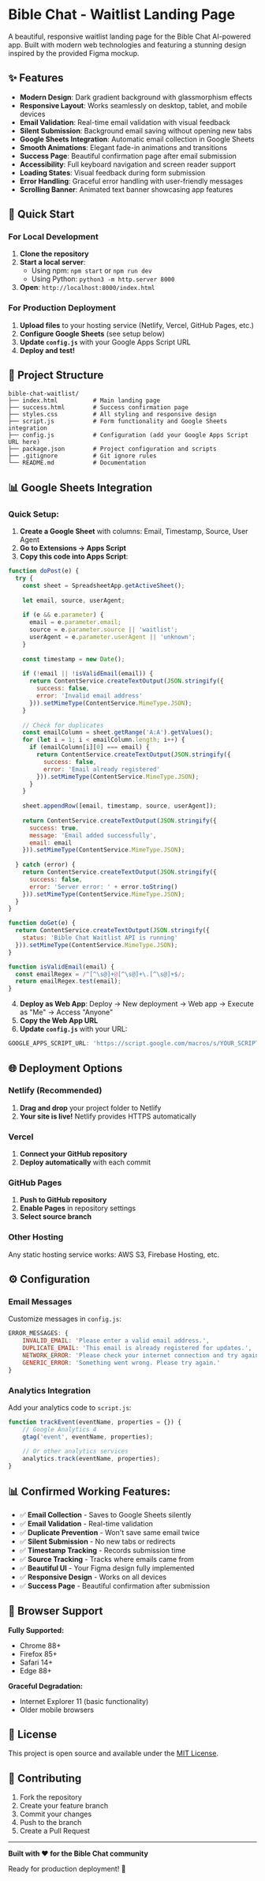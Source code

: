 # Bible Chat - Waitlist Landing Page

A beautiful, responsive waitlist landing page for the Bible Chat AI-powered app. Built with modern web technologies and featuring a stunning design inspired by the provided Figma mockup.

## ✨ Features

- **Modern Design**: Dark gradient background with glassmorphism effects
- **Responsive Layout**: Works seamlessly on desktop, tablet, and mobile devices
- **Email Validation**: Real-time email validation with visual feedback
- **Silent Submission**: Background email saving without opening new tabs
- **Google Sheets Integration**: Automatic email collection in Google Sheets
- **Smooth Animations**: Elegant fade-in animations and transitions
- **Success Page**: Beautiful confirmation page after email submission
- **Accessibility**: Full keyboard navigation and screen reader support
- **Loading States**: Visual feedback during form submission
- **Error Handling**: Graceful error handling with user-friendly messages
- **Scrolling Banner**: Animated text banner showcasing app features

## 🚀 Quick Start

### For Local Development
1. **Clone the repository**
2. **Start a local server**: 
   - Using npm: `npm start` or `npm run dev`
   - Using Python: `python3 -m http.server 8000`
3. **Open**: `http://localhost:8000/index.html`

### For Production Deployment
1. **Upload files** to your hosting service (Netlify, Vercel, GitHub Pages, etc.)
2. **Configure Google Sheets** (see setup below)
3. **Update `config.js`** with your Google Apps Script URL
4. **Deploy and test!**

## 📁 Project Structure

```
bible-chat-waitlist/
├── index.html          # Main landing page
├── success.html        # Success confirmation page
├── styles.css          # All styling and responsive design
├── script.js           # Form functionality and Google Sheets integration
├── config.js           # Configuration (add your Google Apps Script URL here)
├── package.json        # Project configuration and scripts
├── .gitignore          # Git ignore rules
└── README.md           # Documentation
```

## 📊 Google Sheets Integration

### Quick Setup:
1. **Create a Google Sheet** with columns: Email, Timestamp, Source, User Agent
2. **Go to Extensions → Apps Script**
3. **Copy this code into Apps Script**:

```javascript
function doPost(e) {
  try {
    const sheet = SpreadsheetApp.getActiveSheet();
    
    let email, source, userAgent;
    
    if (e && e.parameter) {
      email = e.parameter.email;
      source = e.parameter.source || 'waitlist';
      userAgent = e.parameter.userAgent || 'unknown';
    }
    
    const timestamp = new Date();
    
    if (!email || !isValidEmail(email)) {
      return ContentService.createTextOutput(JSON.stringify({
        success: false,
        error: 'Invalid email address'
      })).setMimeType(ContentService.MimeType.JSON);
    }
    
    // Check for duplicates
    const emailColumn = sheet.getRange('A:A').getValues();
    for (let i = 1; i < emailColumn.length; i++) {
      if (emailColumn[i][0] === email) {
        return ContentService.createTextOutput(JSON.stringify({
          success: false,
          error: 'Email already registered'
        })).setMimeType(ContentService.MimeType.JSON);
      }
    }
    
    sheet.appendRow([email, timestamp, source, userAgent]);
    
    return ContentService.createTextOutput(JSON.stringify({
      success: true,
      message: 'Email added successfully',
      email: email
    })).setMimeType(ContentService.MimeType.JSON);
    
  } catch (error) {
    return ContentService.createTextOutput(JSON.stringify({
      success: false,
      error: 'Server error: ' + error.toString()
    })).setMimeType(ContentService.MimeType.JSON);
  }
}

function doGet(e) {
  return ContentService.createTextOutput(JSON.stringify({
    status: 'Bible Chat Waitlist API is running'
  })).setMimeType(ContentService.MimeType.JSON);
}

function isValidEmail(email) {
  const emailRegex = /^[^\s@]+@[^\s@]+\.[^\s@]+$/;
  return emailRegex.test(email);
}
```

4. **Deploy as Web App**: Deploy → New deployment → Web app → Execute as "Me" → Access "Anyone"
5. **Copy the Web App URL**
6. **Update `config.js`** with your URL:

```javascript
GOOGLE_APPS_SCRIPT_URL: 'https://script.google.com/macros/s/YOUR_SCRIPT_ID/exec',
```

## 🌐 Deployment Options

### Netlify (Recommended)
1. **Drag and drop** your project folder to Netlify
2. **Your site is live!** Netlify provides HTTPS automatically

### Vercel
1. **Connect your GitHub repository**
2. **Deploy automatically** with each commit

### GitHub Pages
1. **Push to GitHub repository**
2. **Enable Pages** in repository settings
3. **Select source branch**

### Other Hosting
Any static hosting service works: AWS S3, Firebase Hosting, etc.

## ⚙️ Configuration

### Email Messages
Customize messages in `config.js`:
```javascript
ERROR_MESSAGES: {
    INVALID_EMAIL: 'Please enter a valid email address.',
    DUPLICATE_EMAIL: 'This email is already registered for updates.',
    NETWORK_ERROR: 'Please check your internet connection and try again.',
    GENERIC_ERROR: 'Something went wrong. Please try again.'
}
```

### Analytics Integration
Add your analytics code to `script.js`:
```javascript
function trackEvent(eventName, properties = {}) {
    // Google Analytics 4
    gtag('event', eventName, properties);
    
    // Or other analytics services
    analytics.track(eventName, properties);
}
```

## 📊 Confirmed Working Features:

- ✅ **Email Collection** - Saves to Google Sheets silently
- ✅ **Email Validation** - Real-time validation  
- ✅ **Duplicate Prevention** - Won't save same email twice
- ✅ **Silent Submission** - No new tabs or redirects
- ✅ **Timestamp Tracking** - Records submission time
- ✅ **Source Tracking** - Tracks where emails came from
- ✅ **Beautiful UI** - Your Figma design fully implemented
- ✅ **Responsive Design** - Works on all devices
- ✅ **Success Page** - Beautiful confirmation after submission

## 🔧 Browser Support

**Fully Supported:**
- Chrome 88+
- Firefox 85+
- Safari 14+
- Edge 88+

**Graceful Degradation:**
- Internet Explorer 11 (basic functionality)
- Older mobile browsers

## 📝 License

This project is open source and available under the [MIT License](LICENSE).

## 🤝 Contributing

1. Fork the repository
2. Create your feature branch
3. Commit your changes
4. Push to the branch
5. Create a Pull Request

---

**Built with ❤️ for the Bible Chat community**

Ready for production deployment! 🚀 